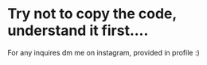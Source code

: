 # Try not to copy the code, understand it first....
For any inquires dm me on instagram, provided in profile :)
